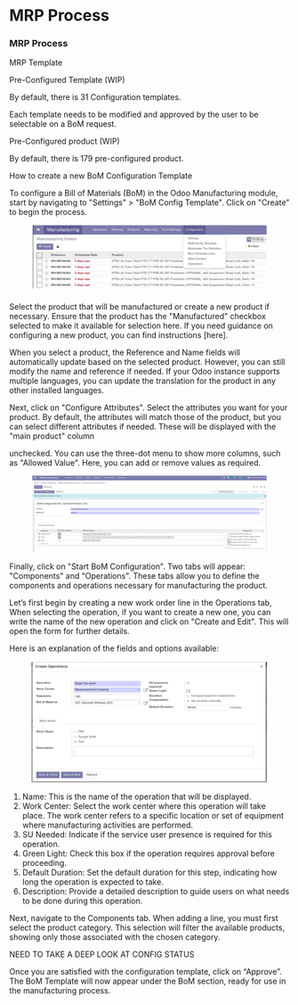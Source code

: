 # MRP Process

### MRP Process

MRP Template

Pre-Configured Template (WIP)

By default, there is 31 Configuration templates.

Each template needs to be modified and approved by the user to be selectable on a BoM request.

Pre-Configured product (WIP)

By default, there is 179 pre-configured product.

How to create a new BoM Configuration Template

To configure a Bill of Materials (BoM) in the Odoo Manufacturing module, start by navigating to "Settings" > "BoM Config Template". Click on "Create" to begin the process.

<figure><img src="../../../.gitbook/assets/image (151).png" alt=""><figcaption></figcaption></figure>

Select the product that will be manufactured or create a new product if necessary. Ensure that the product has the "Manufactured" checkbox selected to make it available for selection here. If you need guidance on configuring a new product, you can find instructions \[here].

When you select a product, the Reference and Name fields will automatically update based on the selected product. However, you can still modify the name and reference if needed. If your Odoo instance supports multiple languages, you can update the translation for the product in any other installed languages.

Next, click on "Configure Attributes". Select the attributes you want for your product. By default, the attributes will match those of the product, but you can select different attributes if needed. These will be displayed with the "main product" column

unchecked. You can use the three-dot menu to show more columns, such as "Allowed Value". Here, you can add or remove values as required.

<figure><img src="../../../.gitbook/assets/image (152).png" alt=""><figcaption></figcaption></figure>

Finally, click on "Start BoM Configuration". Two tabs will appear: "Components" and "Operations". These tabs allow you to define the components and operations necessary for manufacturing the product.

Let’s first begin by creating a new work order line in the Operations tab, When selecting the operation, if you want to create a new one, you can write the name of the new operation and click on "Create and Edit". This will open the form for further details.

Here is an explanation of the fields and options available:

<figure><img src="../../../.gitbook/assets/image (153).png" alt=""><figcaption></figcaption></figure>

1. Name: This is the name of the operation that will be displayed.
2. Work Center: Select the work center where this operation will take place. The work center refers to a specific location or set of equipment where manufacturing activities are performed.
3. SU Needed: Indicate if the service user presence is required for this operation.
4. Green Light: Check this box if the operation requires approval before proceeding.
5. Default Duration: Set the default duration for this step, indicating how long the operation is expected to take.
6. Description: Provide a detailed description to guide users on what needs to be done during this operation.

Next, navigate to the Components tab. When adding a line, you must first select the product category. This selection will filter the available products, showing only those associated with the chosen category.

NEED TO TAKE A DEEP LOOK AT CONFIG STATUS

Once you are satisfied with the configuration template, click on “Approve”. The BoM Template will now appear under the BoM section, ready for use in the manufacturing process.
